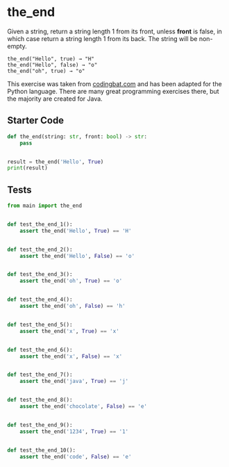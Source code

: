 # the_end





Given a string, return a string length 1 from its front, unless <b>front</b> is false, in which case return a string length 1 from its back. The string will be non-empty.

```
the_end("Hello", true) → "H"
the_end("Hello", false) → "o"
the_end("oh", true) → "o"
```

This exercise was taken from [codingbat.com](https://codingbat.com/prob/p162477) and has been adapted for the Python language. There are many great programming exercises there, but the majority are created for Java.

## Starter Code
```python
def the_end(string: str, front: bool) -> str:
    pass


result = the_end('Hello', True)
print(result)
```

## Tests
```python
from main import the_end


def test_the_end_1():
    assert the_end('Hello', True) == 'H'


def test_the_end_2():
    assert the_end('Hello', False) == 'o'


def test_the_end_3():
    assert the_end('oh', True) == 'o'


def test_the_end_4():
    assert the_end('oh', False) == 'h'


def test_the_end_5():
    assert the_end('x', True) == 'x'


def test_the_end_6():
    assert the_end('x', False) == 'x'


def test_the_end_7():
    assert the_end('java', True) == 'j'


def test_the_end_8():
    assert the_end('chocolate', False) == 'e'


def test_the_end_9():
    assert the_end('1234', True) == '1'


def test_the_end_10():
    assert the_end('code', False) == 'e'
```
